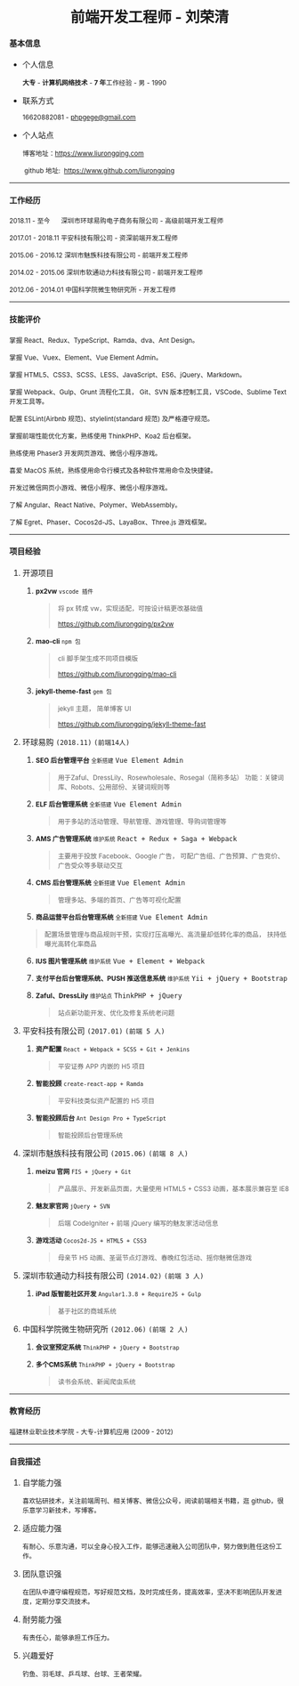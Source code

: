 <center><div style="font-size: 26px; font-weight: bold; ">前端开发工程师 - 刘荣清</div></center>

#### 基本信息

- 个人信息

   <small>**大专** - **计算机网络技术** - **7 年**工作经验 - 男 - 1990</small>

- 联系方式

  <small>16620882081 - phpgege@gmail.com</small>

- 个人站点

  <small>博客地址：https://www.liurongqing.com</small>
  
  <small> github 地址:  https://www.github.com/liurongqing</small>

---

#### 工作经历

<small>2018.11 - 至今 &nbsp;&nbsp;&nbsp;&nbsp; 深圳市环球易购电子商务有限公司 - 高级前端开发工程师</small>

<small>2017.01 - 2018.11 平安科技有限公司 - 资深前端开发工程师</small>

<small>2015.06 - 2016.12 深圳市魅族科技有限公司 - 前端开发工程师</small>

<small>2014.02 - 2015.06 深圳市软通动力科技有限公司 - 前端开发工程师</small>

<small>2012.06 - 2014.01 中国科学院微生物研究所 - 开发工程师</small>

---

#### 技能评价

<small>掌握 React、Redux、TypeScript、Ramda、dva、Ant Design。</small>

<small>掌握 Vue、Vuex、Element、Vue Element Admin。</small>

<small>掌握 HTML5、CSS3、SCSS、LESS、JavaScript、ES6、jQuery、Markdown。</small>

<small>掌握 Webpack、Gulp、Grunt 流程化工具， Git、SVN 版本控制工具，VSCode、Sublime Text 开发工具等。</small>

<small>配置 ESLint(Airbnb 规范)、stylelint(standard 规范) 及严格遵守规范。</small>

<small>掌握前端性能优化方案，熟练使用 ThinkPHP、Koa2 后台框架。</small>

<small>熟练使用 Phaser3 开发网页游戏、微信小程序游戏。</small>

<small>喜爱 MacOS 系统，熟练使用命令行模式及各种软件常用命令及快捷键。</small>

<small>开发过微信网页小游戏、微信小程序、微信小程序游戏。</small>

<small>了解 Angular、React Native、Polymer、WebAssembly。</small>

<small>了解 Egret、Phaser、Cocos2d-JS、LayaBox、Three.js 游戏框架。</small>

---


#### 项目经验

1. 开源项目

   1. <small>**px2vw** `vscode 插件`</small>

      > <small>将 px 转成 vw，实现适配，可按设计稿更改基础值</small>
      >
      > <small>https://github.com/liurongqing/px2vw</small>

   2. <small>**mao-cli** `npm 包`</small>

      > <small>cli 脚手架生成不同项目模版</small>
      >
      > <small>https://github.com/liurongqing/mao-cli</small>

   3. <small>**jekyll-theme-fast** `gem 包` </small>

      > <small>jekyll 主题， 简单博客 UI</small>
      >
      > <small>https://github.com/liurongqing/jekyll-theme-fast</small>

2. 环球易购 `(2018.11)` `(前端14人)`

   1. <small>**SEO 后台管理平台** `全新搭建`</small> `Vue Element Admin`

      > <small>用于Zaful、DressLily、Rosewholesale、Rosegal（简称多站）
      > 功能：关键词库、Robots、公用部份、关键词规则等</small>

   2. <small>**ELF 后台管理系统** `全新搭建`</small> `Vue Element Admin`

      > <small>用于多站的活动管理、导航管理、游戏管理、导购词管理等</small>

   3. <small>**AMS 广告管理系统** `维护系统`</small> `React + Redux + Saga + Webpack`

      > <small>主要用于投放 Facebook、Google 广告， 可配广告组、广告预算、广告竞价、广告受众等多联动交互</small>

   4. <small>**CMS 后台管理系统** `全新搭建`</small> `Vue Element Admin`

      > <small>管理多站、多端的首页、广告等可视化配置</small>

   5. <small>**商品运营平台后台管理系统** `全新搭建`</small> `Vue Element Admin`

     > <small>配置场景管理与商品规则干预，实现打压高曝光、高流量却低转化率的商品， 扶持低曝光高转化率商品</small>

   6. <small>**IUS 图片管理系统** `维护系统`</small> `Vue + Element + Webpack`

   7. <small>**支付平台后台管理系统、PUSH 推送信息系统** `维护系统`</small> `Yii + jQuery + Bootstrap`

   8. <small>**Zaful、DressLily** `维护站点`</small> `ThinkPHP + jQuery`

      > <small>站点新功能开发、优化及修复系统老问题</small>

3. 平安科技有限公司 `(2017.01)` `(前端 5 人)`

   1. <small>**资产配置** `React + Webpack + SCSS + Git + Jenkins`</small>

      > <small>平安证券 APP 内嵌的 H5 项目</small>

   2. <small>**智能投顾** `create-react-app + Ramda`</small>

      > <small>平安科技类似资产配置的 H5 项目</small>

   3. <small>**智能投顾后台** `Ant Design Pro + TypeScript`</small>

      > <small>智能投顾后台管理系统</small>

4. 深圳市魅族科技有限公司 `(2015.06)` `(前端 8 人)`

   1. <small>**meizu 官网** `FIS + jQuery + Git`</small>

      > <small>产品展示、开发新品页面，大量使用 HTML5 + CSS3 动画，基本展示兼容至 IE8</small>

   2. <small>**魅友家官网** `jQuery + SVN`</small>

      > <small>后端 CodeIgniter + 前端 jQuery 编写的魅友家活动信息</small>

   3. <small>**游戏活动** `Cocos2d-JS + HTML5 + CSS3`</small>

      > <small>母亲节 H5 动画、圣诞节点灯游戏、春晚红包活动、摇你魅微信游戏</small>

5. 深圳市软通动力科技有限公司 `(2014.02)` `(前端 3 人)`

   1. <small>**iPad 版智能社区开发** `Angular1.3.8 + RequireJS + Gulp`</small>

      > <small>基于社区的商城系统</small>

6. 中国科学院微生物研究所 `(2012.06)` `(前端 2 人)`

   1. <small>**会议室预定系统** `ThinkPHP + jQuery + Bootstrap`</small>

   2. <small>**多个CMS系统** `ThinkPHP + jQuery + Bootstrap`</small>

      > <small>读书会系统、新闻爬虫系统</small>

---

#### 教育经历

<small>福建林业职业技术学院 - 大专-计算机应用 (2009 - 2012)</small>

---

#### 自我描述

1. 自学能力强

   <small>喜欢钻研技术，关注前端周刊、相关博客、微信公众号，阅读前端相关书籍，逛 github，很乐意学习新技术，写博客。</small>

2. 适应能力强

   <small>有耐心、乐意沟通，可以全身心投入工作，能够迅速融入公司团队中，努力做到胜任这份工作。</small>

3. 团队意识强

   <small>在团队中遵守编程规范，写好规范文档，及时完成任务，提高效率，坚决不影响团队开发进度，定期分享交流技术。</small>

4. 耐劳能力强

   <small>有责任心，能够承担工作压力。</small>

5. 兴趣爱好

   <small>钓鱼、羽毛球、乒乓球、台球、王者荣耀。</small>
